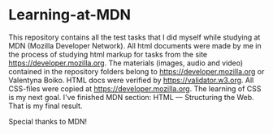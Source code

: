 # Learning-at-MDN
This repository contains all the test tasks that I did myself while studying at MDN (Mozilla Developer Network).
All html documents were made by me in the process of studying html markup for tasks from the site https://developer.mozilla.org.
The materials (images, audio and video) contained in the repository folders belong to https://developer.mozilla.org or Valentyna Boiko.
HTML docs were verified by https://validator.w3.org.
All CSS-files were copied at https://developer.mozilla.org. The learning of CSS is my next goal.
I've finished  MDN section: HTML — Structuring the Web. That is my final result. 

Special thanks to MDN!
